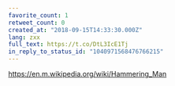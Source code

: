 ```yaml
---
favorite_count: 1
retweet_count: 0
created_at: "2018-09-15T14:33:30.000Z"
lang: zxx
full_text: https://t.co/DtL3IcE1Tj
in_reply_to_status_id: "1040971568476766215"
---
```


<https://en.m.wikipedia.org/wiki/Hammering_Man>
